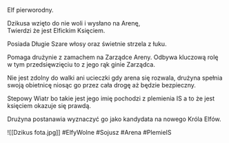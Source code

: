 Elf pierworodny.

Dzikusa wzięto do nie woli i wysłano na Arenę,  
Twierdzi że jest Elfickim Księciem.

Posiada Długie Szare włosy oraz świetnie strzela z łuku.

Pomaga drużynie z zamachem na Zarządce Areny. Odbywa kluczową rolę w tym przedsięwzięciu to z jego rąk ginie Zarządca.

Nie jest zdolny do walki ani ucieczki gdy arena się rozwala, drużyna spełnia swoją obietnicę niosąc go przez cała drogę aż będzie bezpieczny.

Stepowy Wiatr bo takie jest jego imię pochodzi z plemienia IS a to że jest księciem okazuje się prawdą.

Drużyna postanawia wyznaczyć go jako kandydata na nowego Króla Elfów.

![[Dzikus fota.jpg]]
#ElfyWolne #Sojusz #Arena #PlemieIS
